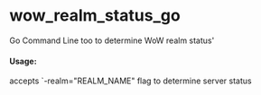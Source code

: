 # wow_realm_status_go
Go Command Line too to determine WoW realm status'

#### Usage:

accepts `-realm="REALM_NAME" flag to determine server status